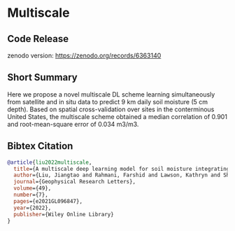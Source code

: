 # Multiscale

## Code Release

zenodo version: https://zenodo.org/records/6363140

## Short Summary
Here we propose a novel multiscale DL scheme learning simultaneously from satellite and in situ data to predict 9 km daily soil moisture (5 cm depth). Based on spatial cross-validation over sites in the conterminous United States, the multiscale scheme obtained a median correlation of 0.901 and root-mean-square error of 0.034 m3/m3.

## Bibtex Citation


```bibtex
@article{liu2022multiscale,
  title={A multiscale deep learning model for soil moisture integrating satellite and in situ data},
  author={Liu, Jiangtao and Rahmani, Farshid and Lawson, Kathryn and Shen, Chaopeng},
  journal={Geophysical Research Letters},
  volume={49},
  number={7},
  pages={e2021GL096847},
  year={2022},
  publisher={Wiley Online Library}
}
```
